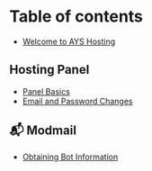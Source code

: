 # Table of contents

* [Welcome to AYS Hosting](README.md)

## Hosting Panel

* [Panel Basics](hostingpanel/panelorientation.md)
* [Email and Password Changes](hostingpanel/emailandpwcng.md)

## 📬 Modmail

* [Obtaining Bot Information](modmail/obtaining-bot-information.md)
